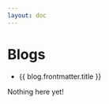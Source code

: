 ```yaml
---
layout: doc
---
```


<script setup>
  import {data as blogs} from './assignments/assignment.data';
  import { withBase } from 'vitepress';
</script>

# Blogs

<ul v-if="assignments.length > 0">
  <li v-for="assignment of assignments">
    <a :href="withBase(assignment.url)">{{ blog.frontmatter.title }}</a>
  </li>
</ul>
<p v-else>
  Nothing here yet!
</p>
